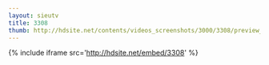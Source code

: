 ```yaml
---
layout: sieutv
title: 3308
thumb: http://hdsite.net/contents/videos_screenshots/3000/3308/preview_360p.mp4.jpg
---
```

{% include iframe src='http://hdsite.net/embed/3308' %}
 
